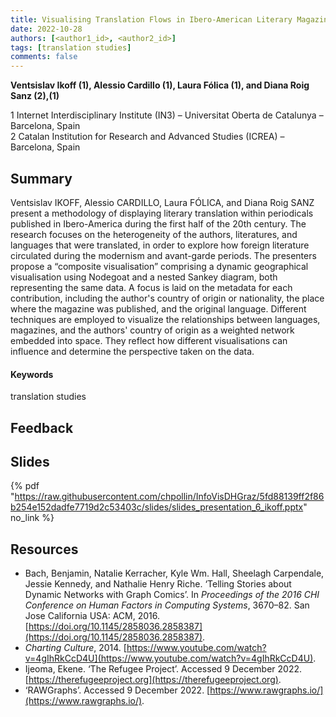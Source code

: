 ```yaml
---
title: Visualising Translation Flows in Ibero-American Literary Magazines 
date: 2022-10-28
authors: [<author1_id>, <author2_id>]
tags: [translation studies]
comments: false
---
```


**Ventsislav Ikoff (1), Alessio Cardillo (1), Laura Fólica (1), and Diana Roig Sanz (2),(1)**

1 Internet Interdisciplinary Institute (IN3) – Universitat Oberta de Catalunya – Barcelona, Spain\
2 Catalan Institution for Research and Advanced Studies (ICREA) – Barcelona, Spain

## Summary

Ventsislav IKOFF, Alessio CARDILLO, Laura FÓLICA, and Diana Roig SANZ present a methodology of displaying literary translation within periodicals published in Ibero-America during the first half of the 20th century. The research focuses on the heterogeneity of the authors, literatures, and languages that were translated, in order to explore how foreign literature circulated during the modernism and avant-garde periods. The presenters propose a “composite visualisation” comprising a dynamic geographical visualisation using Nodegoat and a nested Sankey diagram, both representing the same data. A focus is laid on the metadata for each contribution, including the author's country of origin or nationality, the place where the magazine was published, and the original language. Different techniques are employed to visualize the relationships between languages, magazines, and the authors' country of origin as a weighted network embedded into space. They reflect how different visualisations can influence and determine the perspective taken on the data.

#### Keywords

translation studies

## Feedback

## Slides

{% pdf "https://raw.githubusercontent.com/chpollin/InfoVisDHGraz/5fd88139ff2f86b254e152dadfe7719d2c53403c/slides/slides_presentation_6_ikoff.pptx" no_link %}

## Resources

* Bach, Benjamin, Natalie Kerracher, Kyle Wm. Hall, Sheelagh Carpendale, Jessie Kennedy, and Nathalie Henry Riche. ‘Telling Stories about Dynamic Networks with Graph Comics’. In _Proceedings of the 2016 CHI Conference on Human Factors in Computing Systems_, 3670–82. San Jose California USA: ACM, 2016. [https://doi.org/10.1145/2858036.2858387](https://doi.org/10.1145/2858036.2858387).
* _Charting Culture_, 2014. [https://www.youtube.com/watch?v=4gIhRkCcD4U](https://www.youtube.com/watch?v=4gIhRkCcD4U).
* Ijeoma, Ekene. ‘The Refugee Project’. Accessed 9 December 2022. [https://therefugeeproject.org](https://therefugeeproject.org).
* ‘RAWGraphs’. Accessed 9 December 2022. [https://www.rawgraphs.io/](https://www.rawgraphs.io/).